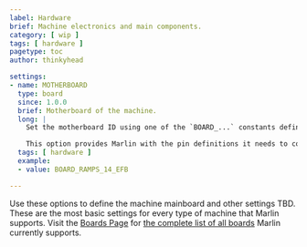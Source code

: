 ```yaml
---
label: Hardware
brief: Machine electronics and main components.
category: [ wip ]
tags: [ hardware ]
pagetype: toc
author: thinkyhead

settings:
- name: MOTHERBOARD
  type: board
  since: 1.0.0
  brief: Motherboard of the machine.
  long: |
    Set the motherboard ID using one of the `BOARD_...` constants defined in `boards.h`.

    This option provides Marlin with the pin definitions it needs to control the onboard components and connected peripherals.
  tags: [ hardware ]
  example:
  - value: BOARD_RAMPS_14_EFB

---
```

Use these options to define the machine mainboard and other settings TBD. These are the most basic settings for every type of machine that Marlin supports. Visit the [Boards Page](/docs/hardware/boards.html) for [the complete list of all boards](/docs/hardware/boards.html#boards-list) Marlin currently supports.
